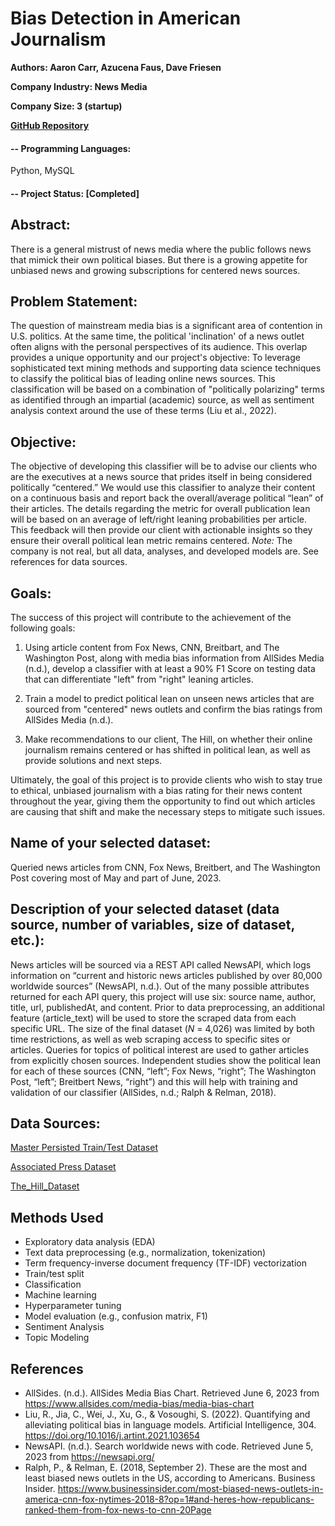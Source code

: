

# Bias Detection in American Journalism

**Authors: Aaron Carr, Azucena Faus, Dave Friesen**

**Company Industry: News Media**

**Company Size: 3 (startup)**

**[GitHub Repository](https://github.com/fausa/Bias_Detection_in_Journalism)**

#### -- Programming Languages:
Python, MySQL
#### -- Project Status: [Completed]


## Abstract:
There is a general mistrust of news media where the public follows news that mimick their own political biases. But there is a growing appetite for unbiased news and growing subscriptions for centered news sources.

## Problem Statement:
The question of mainstream media bias is a significant area of contention in U.S. politics. At the same time, the political 'inclination' of a news outlet often aligns with the personal perspectives of its audience. This overlap provides a unique opportunity and our project's objective: To leverage sophisticated text mining methods and supporting data science techniques to classify the political bias of leading online news sources. This classification will be based on a combination of "politically polarizing" terms as identified through an impartial (academic) source, as well as sentiment analysis context around the use of these terms (Liu et al., 2022).

## Objective:
The objective of developing this classifier will be to advise our clients who are the executives at a news source that prides itself in being considered politically “centered.” We would use this classifier to analyze their content on a continuous basis and report back the overall/average political “lean” of their articles. The details regarding the metric for overall publication lean will be based on an average of left/right leaning probabilities per article. This feedback will then provide our client with actionable insights so they ensure their overall political lean metric remains centered.
*Note:* The company is not real, but all data, analyses, and developed models are. See references for data sources.


## Goals:
The success of this project will contribute to the achievement of the following goals:

1. Using article content from Fox News, CNN, Breitbart, and The Washington Post, along with media bias information from AllSides Media (n.d.), develop a classifier with at least a 90% F1 Score on testing data that can differentiate "left" from "right" leaning articles.

2. Train a model to predict political lean on unseen news articles that are sourced from "centered" news outlets and confirm the bias ratings from AllSides Media (n.d.).

3. Make recommendations to our client, The Hill, on whether their online journalism remains centered or has shifted in political lean, as well as provide solutions and next steps.

Ultimately, the goal of this project is to provide clients who wish to stay true to ethical, unbiased journalism with a bias rating for their news content throughout the year, giving them the opportunity to find out which articles are causing that shift and make the necessary steps to mitigate such issues.

## Name of your selected dataset: 
Queried news articles from CNN, Fox News, Breitbert, and The Washington Post covering most of May and part of June, 2023.

## Description of your selected dataset (data source, number of variables, size of dataset, etc.): 
News articles will be sourced via a REST API called NewsAPI, which logs information on “current and historic news articles published by over 80,000 worldwide sources” (NewsAPI, n.d.). Out of the many possible attributes returned for each API query, this project will use six: source name, author, title, url, publishedAt, and content. Prior to data preprocessing, an additional feature (article_text) will be used to store the scraped data from each specific URL. The size of the final dataset (*N* = 4,026) was limited by both time restrictions, as well as web scraping access to specific sites or articles.
Queries for topics of political interest are used to gather articles from explicitly chosen sources. Independent studies show the political lean for each of these sources (CNN, “left”; Fox News, “right”; The Washington Post, “left”; Breitbert News, “right”) and this will help with training and validation of our classifier (AllSides, n.d.; Ralph & Relman, 2018). 

## Data Sources:
[Master Persisted Train/Test Dataset](data/master.csv)

[Associated Press Dataset](data/master_tokenized_AP.csv)

[The_Hill_Dataset](data/master_business_TheHill.csv)

## Methods Used
* Exploratory data analysis (EDA)
* Text data preprocessing (e.g., normalization, tokenization)
* Term frequency-inverse document frequency (TF-IDF) vectorization
* Train/test split
* Classification
* Machine learning
* Hyperparameter tuning
* Model evaluation (e.g., confusion matrix, F1)
* Sentiment Analysis
* Topic Modeling


## References
* AllSides. (n.d.). AllSides Media Bias Chart. Retrieved June 6, 2023 from https://www.allsides.com/media-bias/media-bias-chart
* Liu, R., Jia, C., Wei, J., Xu, G., & Vosoughi, S. (2022). Quantifying and alleviating political bias in language models. Artificial Intelligence, 304. https://doi.org/10.1016/j.artint.2021.103654
* NewsAPI. (n.d.). Search worldwide news with code. Retrieved June 5, 2023 from https://newsapi.org/
* Ralph, P., & Relman, E. (2018, September 2). These are the most and least biased news outlets in the US, according to Americans. Business Insider. https://www.businessinsider.com/most-biased-news-outlets-in-america-cnn-fox-nytimes-2018-8?op=1#and-heres-how-republicans-ranked-them-from-fox-news-to-cnn-20Page



